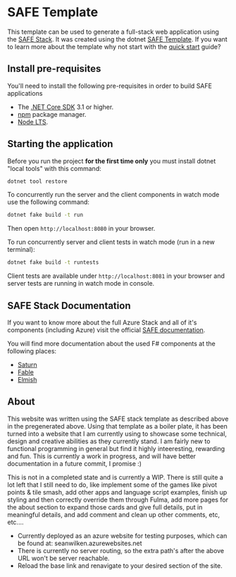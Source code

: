 # SAFE Template
This template can be used to generate a full-stack web application using the [SAFE Stack](https://safe-stack.github.io/). It was created using the dotnet [SAFE Template](https://safe-stack.github.io/docs/template-overview/). If you want to learn more about the template why not start with the [quick start](https://safe-stack.github.io/docs/quickstart/) guide?

## Install pre-requisites
You'll need to install the following pre-requisites in order to build SAFE applications

* The [.NET Core SDK](https://www.microsoft.com/net/download) 3.1 or higher.
* [npm](https://nodejs.org/en/download/) package manager.
* [Node LTS](https://nodejs.org/en/download/).

## Starting the application
Before you run the project **for the first time only** you must install dotnet "local tools" with this command:

```bash
dotnet tool restore
```

To concurrently run the server and the client components in watch mode use the following command:

```bash
dotnet fake build -t run
```

Then open `http://localhost:8080` in your browser.

To run concurrently server and client tests in watch mode (run in a new terminal):

```bash
dotnet fake build -t runtests
```

Client tests are available under `http://localhost:8081` in your browser and server tests are running in watch mode in console.

## SAFE Stack Documentation
If you want to know more about the full Azure Stack and all of it's components (including Azure) visit the official [SAFE documentation](https://safe-stack.github.io/docs/).

You will find more documentation about the used F# components at the following places:

* [Saturn](https://saturnframework.org/docs/)
* [Fable](https://fable.io/docs/)
* [Elmish](https://elmish.github.io/elmish/)

## About
This website was written using the SAFE stack template as described above in the pregenerated above. Using that template as a boiler plate, it has been turned into a
website that I am currently using to showcase some technical, design and creative abilities as they currently stand. I am fairly new to functional programming in general
but find it highly inteeresting, rewarding and fun. This is currently a work in progress, and will have better documentation in a future commit, I promise :)

This is not in a completed state and is currently a WIP. There is still quite a lot left that I still need to do, like implement some of the games like pivot points & 
tile smash, add other apps and language script examples, finish up styling and then correctly override them through Fulma, add more pages for the about section to 
expand those cards and give full details, put in meaningful details, and add comment and clean up other comments, etc, etc....


- Currently deployed as an azure website for testing purposes, which can be found at: seanwilken.azurewebsites.net
- There is currently no server routing, so the extra path's after the above URL won't be server reachable. 
- Reload the base link and renavigate to your desired section of the site.